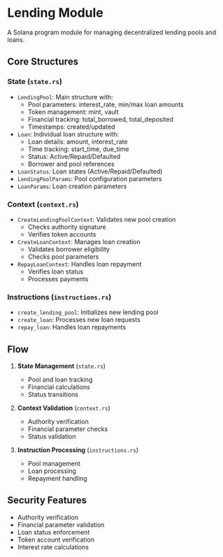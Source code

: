 # Lending Module

A Solana program module for managing decentralized lending pools and loans.

## Core Structures

### State (`state.rs`)
- `LendingPool`: Main structure with:
  - Pool parameters: interest_rate, min/max loan amounts
  - Token management: mint, vault
  - Financial tracking: total_borrowed, total_deposited
  - Timestamps: created/updated
- `Loan`: Individual loan structure with:
  - Loan details: amount, interest_rate
  - Time tracking: start_time, due_time
  - Status: Active/Repaid/Defaulted
  - Borrower and pool references
- `LoanStatus`: Loan states (Active/Repaid/Defaulted)
- `LendingPoolParams`: Pool configuration parameters
- `LoanParams`: Loan creation parameters

### Context (`context.rs`)
- `CreateLendingPoolContext`: Validates new pool creation
  - Checks authority signature
  - Verifies token accounts
- `CreateLoanContext`: Manages loan creation
  - Validates borrower eligibility
  - Checks pool parameters
- `RepayLoanContext`: Handles loan repayment
  - Verifies loan status
  - Processes payments

### Instructions (`instructions.rs`)
- `create_lending_pool`: Initializes new lending pool
- `create_loan`: Processes new loan requests
- `repay_loan`: Handles loan repayments

## Flow
1. **State Management** (`state.rs`)
   - Pool and loan tracking
   - Financial calculations
   - Status transitions

2. **Context Validation** (`context.rs`)
   - Authority verification
   - Financial parameter checks
   - Status validation

3. **Instruction Processing** (`instructions.rs`)
   - Pool management
   - Loan processing
   - Repayment handling

## Security Features
- Authority verification
- Financial parameter validation
- Loan status enforcement
- Token account verification
- Interest rate calculations 